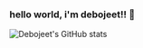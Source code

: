 ### hello world, i'm debojeet!! 👋

![Debojeet's GitHub stats](https://github-readme-stats.vercel.app/api?username=rickydebojeet)
